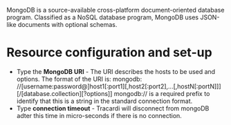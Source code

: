 MongoDB is a source-available cross-platform document-oriented database program. Classified as a NoSQL database program,
MongoDB uses JSON-like documents with optional schemas.

# Resource configuration and set-up

* Type the __MongoDB URI__ - The URI describes the hosts to be used and options. The format of the URI is: mongodb:
  //[username:password@]host1[:port1][,host2[:port2],...[,hostN[:portN]]][/[database.collection][?options]] mongodb://
  is a required prefix to identify that this is a string in the standard connection format.
* Type __connection timeout__ - Tracardi will disconnect from mongoDB adter this time in micro-seconds if there is no
  connection.
